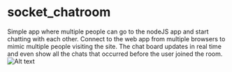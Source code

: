 # socket_chatroom
 Simple app where multiple people can go to the nodeJS app and start chatting with each other. Connect to the web app from multiple browsers to mimic multiple people visiting the site. The chat board updates in real time and even show all the chats that occurred before the user joined the room.
![Alt text](http://i1271.photobucket.com/albums/jj622/frederickchoe/1_zpsxovcspwa.jpg "Socket Chatroom")
